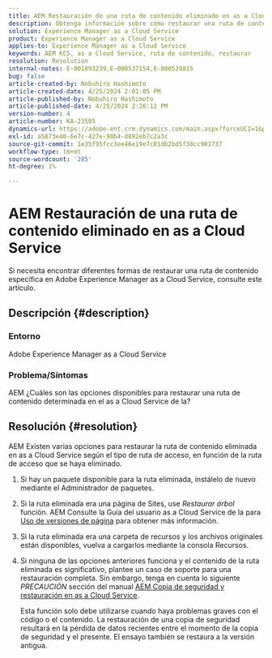 ```yaml
---
title: AEM Restauración de una ruta de contenido eliminado en as a Cloud Service
description: Obtenga información sobre cómo restaurar una ruta de contenido eliminada en Adobe Experience Manager as a Cloud Service.
solution: Experience Manager as a Cloud Service
product: Experience Manager as a Cloud Service
applies-to: Experience Manager as a Cloud Service
keywords: AEM KCS, as a Cloud Service, ruta de contenido, restaurar
resolution: Resolution
internal-notes: E-001093239,E-000537154,E-000539815
bug: false
article-created-by: Nobuhiro Hashimoto
article-created-date: 4/25/2024 2:01:05 PM
article-published-by: Nobuhiro Hashimoto
article-published-date: 4/25/2024 2:26:12 PM
version-number: 4
article-number: KA-23505
dynamics-url: https://adobe-ent.crm.dynamics.com/main.aspx?forceUCI=1&pagetype=entityrecord&etn=knowledgearticle&id=c7dcc23d-0c03-ef11-a1fe-6045bd006704
exl-id: a5873e40-6e7c-427e-90b4-d892eb7c2a3c
source-git-commit: 1e35f95fcc3ee46e19e7c81db2bd5f38cc901737
workflow-type: tm+mt
source-wordcount: '285'
ht-degree: 1%

---
```


# AEM Restauración de una ruta de contenido eliminado en as a Cloud Service


Si necesita encontrar diferentes formas de restaurar una ruta de contenido específica en Adobe Experience Manager as a Cloud Service, consulte este artículo.

## Descripción {#description}


### <b>Entorno</b>

Adobe Experience Manager as a Cloud Service



### <b>Problema/Síntomas</b>

AEM ¿Cuáles son las opciones disponibles para restaurar una ruta de contenido determinada en el as a Cloud Service de la?


## Resolución {#resolution}


AEM Existen varias opciones para restaurar la ruta de contenido eliminada en as a Cloud Service según el tipo de ruta de acceso, en función de la ruta de acceso que se haya eliminado.

1. Si hay un paquete disponible para la ruta eliminada, instálelo de nuevo mediante el Administrador de paquetes.


2. Si la ruta eliminada era una página de Sites, use *Restaurar árbol* función. AEM Consulte la Guía del usuario as a Cloud Service de la para [Uso de versiones de página](https://experienceleague.adobe.com/docs/experience-manager-cloud-service/content/sites/authoring/features/page-versions.html) para obtener más información.


3. Si la ruta eliminada era una carpeta de recursos y los archivos originales están disponibles, vuelva a cargarlos mediante la consola Recursos.


4. Si ninguna de las opciones anteriores funciona y el contenido de la ruta eliminada es significativo, plantee un caso de soporte para una restauración completa. Sin embargo, tenga en cuenta lo siguiente *PRECAUCIÓN* sección del manual [AEM Copia de seguridad y restauración en as a Cloud Service](https://experienceleague.adobe.com/docs/experience-manager-cloud-service/content/operations/backup.html).

   Esta función solo debe utilizarse cuando haya problemas graves con el código o el contenido. La restauración de una copia de seguridad resultará en la pérdida de datos recientes entre el momento de la copia de seguridad y el presente. El ensayo también se restaura a la versión antigua.
